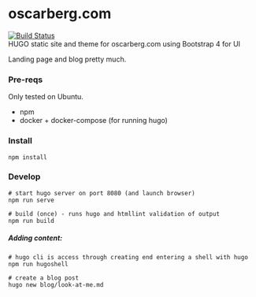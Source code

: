# oscarberg.com
[![Build Status](https://travis-ci.com/oversizedhat/oscarberg.com.svg?branch=main)](https://travis-ci.com/oversizedhat/oscarberg.com)  
HUGO static site and theme for oscarberg.com using Bootstrap 4 for UI

Landing page and blog pretty much.

### Pre-reqs
Only tested on Ubuntu.

- npm
- docker + docker-compose (for running hugo)

### Install
```
npm install
```

### Develop
```
# start hugo server on port 8080 (and launch browser)
npm run serve

# build (once) - runs hugo and htmllint validation of output
npm run build
```

##### Adding content:
```
# hugo cli is access through creating end entering a shell with hugo
npm run hugoshell

# create a blog post
hugo new blog/look-at-me.md
```
